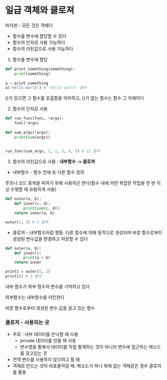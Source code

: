 # 일급 객체와 클로져

파이썬 - 모든 것은 객체다

* 함수를 변수에 할당할 수 있다
* 함수의 인자로 사용 가능하다
* 함수의 리턴값으로 사용 가능하다



1. 함수를 변수에 할당

~~~python
def print_something(something):
    print(something)
    
a = print_something
a('hello world') # 'hello world' 출력
~~~

()가 있으면 그 함수를 호출함을 의미하고, ()가 없는 함수는 함수 그 자체이다



2. 함수의 인자로 사용

~~~python
def run_func(func, *args):
    func(*args)
    
def sum_args(*args):
    print(sum(args))
    
    
run_func(sum_args, 1, 2, 3, 4, 5) # 15 출력
~~~



3. 함수의 리턴값으로 사용 : **내부함수 ->  클로져**

* 내부함수 - 함수 안에 또 다른 함수 정의

루프나 코드 중복을 피하기 위해 사용하곤 한다(함수 내에 어떤 복잡한 작업을 한 번 이상 수행할 때 유용하게 사용)

~~~python
def outer(a, b):
    def inner(c, d):
        print(sum(c, d))
    return inner(a, b)

outer(1, 2) # 3 출력
~~~

* 클로져 - 내부함수처럼 행동. 다른 함수에 의해 동적으로 생성되며 바깥 함수로부터 생성된 변수값을 변경하고 저장할 수 있다

~~~python
def outer(a, b):
    def inner():
        print(a + b)
    return inner

print1 = outer(1, 2)
print1() # 3 출력
~~~

내부 함수가 외부 함수의 변수를 기억하고 있다 

외부함수는 내부함수를 리턴한다

바깥 함수로부터 생성된 변수 값을 알고 있는 함수



### 클로저 - 사용되는 곳

* 주로 : 내부 데이터를 은닉할 때 사용
  * private 데이터를 만들 때 사용
  * 변수명을 통해서 데이터를 직접 통제하는 것이 아니라 변수에 접근하는 메소드를 갖고있는 것
* 전역 변수를 사용하지 않으려고 할 때
* 객체로 만드는 것이 비효율적일 때. 메소드가 하나 밖에 없는 객체같은 경우 클로저를 활용
